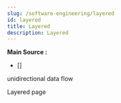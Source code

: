 ```yaml
---
slug: /software-engineering/layered
id: layered
title: Layered
description: Layered
---
```


**Main Source :**

- [] 

unidirectional data flow

Layered page
